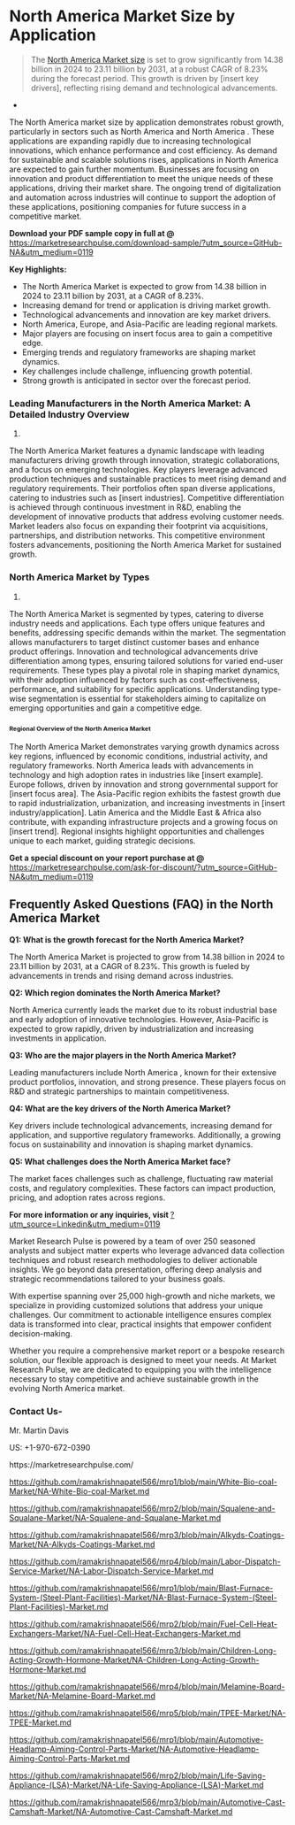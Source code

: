 <h1>North America  Market&nbsp;Size by Application</h1><blockquote><p>The <a href="https://marketresearchpulse.com/download-sample/?utm_source=GitHub-NA&amp;utm_medium=0119">North America  Market size</a> is set to grow significantly from 14.38 billion in 2024 to 23.11 billion by 2031, at a robust CAGR of 8.23% during the forecast period. This growth is driven by [insert key drivers], reflecting rising demand and technological advancements.</p></blockquote><ul><li></li></ul><p>The North America  market size by application demonstrates robust growth, particularly in sectors such as North America  and North America . These applications are expanding rapidly due to increasing technological innovations, which enhance performance and cost efficiency. As demand for sustainable and scalable solutions rises, applications in North America  are expected to gain further momentum. Businesses are focusing on innovation and product differentiation to meet the unique needs of these applications, driving their market share. The ongoing trend of digitalization and automation across industries will continue to support the adoption of these applications, positioning companies for future success in a competitive market.</p><p><strong>Download your PDF sample copy in full at @ </strong><a href="https://marketresearchpulse.com/download-sample/?utm_source=GitHub-NA&amp;utm_medium=0119">https://marketresearchpulse.com/download-sample/?utm_source=GitHub-NA&amp;utm_medium=0119</a></p><p><strong>Key Highlights: </strong></p><ul><li>The North America  Market is expected to grow from 14.38 billion in 2024 to 23.11 billion by 2031, at a CAGR of 8.23%.</li><li>Increasing demand for trend or application is driving market growth.</li><li>Technological advancements and innovation are key market drivers.</li><li>North America, Europe, and Asia-Pacific are leading regional markets.</li><li>Major players are focusing on insert focus area to gain a competitive edge.</li><li>Emerging trends and regulatory frameworks are shaping market dynamics.</li><li>Key challenges include challenge, influencing growth potential.</li><li>Strong growth is anticipated in sector over the forecast period.</li></ul><h3>Leading Manufacturers in the North America  Market: A Detailed Industry Overview</h3><ol><li></li></ol><div class="flex max-w-full flex-col flex-grow"><div class="min-h-8 text-message flex w-full flex-col items-end gap-2 whitespace-normal break-words [.text-message+&amp;]:mt-5" dir="auto" data-message-author-role="assistant" data-message-id="fd8432e4-4910-450d-b182-61b7bfb0a01f" data-message-model-slug="gpt-4o"><div class="flex w-full flex-col gap-1 empty:hidden first:pt-[3px]"><div class="markdown prose w-full break-words dark:prose-invert light"><p>The North America  Market features a dynamic landscape with leading manufacturers driving growth through innovation, strategic collaborations, and a focus on emerging technologies. Key players leverage advanced production techniques and sustainable practices to meet rising demand and regulatory requirements. Their portfolios often span diverse applications, catering to industries such as [insert industries]. Competitive differentiation is achieved through continuous investment in R&amp;D, enabling the development of innovative products that address evolving customer needs. Market leaders also focus on expanding their footprint via acquisitions, partnerships, and distribution networks. This competitive environment fosters advancements, positioning the North America  Market for sustained growth.</p></div></div></div></div><h3>North America  Market by Types</h3><ol><li></li></ol><div class="flex max-w-full flex-col flex-grow"><div class="min-h-8 text-message flex w-full flex-col items-end gap-2 whitespace-normal break-words [.text-message+&amp;]:mt-5" dir="auto" data-message-author-role="assistant" data-message-id="084470be-0bb7-4664-bddf-5156b4f41249" data-message-model-slug="gpt-4o-mini"><div class="flex w-full flex-col gap-1 empty:hidden first:pt-[3px]"><div class="markdown prose w-full break-words dark:prose-invert light"><p>The North America  Market is segmented by types, catering to diverse industry needs and applications. Each type offers unique features and benefits, addressing specific demands within the market. The segmentation allows manufacturers to target distinct customer bases and enhance product offerings. Innovation and technological advancements drive differentiation among types, ensuring tailored solutions for varied end-user requirements. These types play a pivotal role in shaping market dynamics, with their adoption influenced by factors such as cost-effectiveness, performance, and suitability for specific applications. Understanding type-wise segmentation is essential for stakeholders aiming to capitalize on emerging opportunities and gain a competitive edge.</p></div></div></div></div><h3><span style="font-size: 11px;">Regional Overview of the North America  Market</span></h3><div class="flex max-w-full flex-col flex-grow"><div class="min-h-8 text-message flex w-full flex-col items-end gap-2 whitespace-normal break-words [.text-message+&amp;]:mt-5" dir="auto" data-message-author-role="assistant" data-message-id="e9038762-ce64-4e30-91c9-9bd413514231" data-message-model-slug="gpt-4o-mini"><div class="flex w-full flex-col gap-1 empty:hidden first:pt-[3px]"><div class="markdown prose w-full break-words dark:prose-invert light"><p>The North America  Market demonstrates varying growth dynamics across key regions, influenced by economic conditions, industrial activity, and regulatory frameworks. North America leads with advancements in technology and high adoption rates in industries like [insert example]. Europe follows, driven by innovation and strong governmental support for [insert focus area]. The Asia-Pacific region exhibits the fastest growth due to rapid industrialization, urbanization, and increasing investments in [insert industry/application]. Latin America and the Middle East &amp; Africa also contribute, with expanding infrastructure projects and a growing focus on [insert trend]. Regional insights highlight opportunities and challenges unique to each market, guiding strategic decisions.</p></div></div></div></div><p><strong>Get a special discount on your report purchase at @ </strong><a href="https://marketresearchpulse.com/ask-for-discount/?utm_source=GitHub-NA&amp;utm_medium=0119">https://marketresearchpulse.com/ask-for-discount/?utm_source=GitHub-NA&amp;utm_medium=0119</a></p><h2>Frequently Asked Questions (FAQ) in the North America  Market</h2><p><strong>Q1: What is the growth forecast for the North America  Market?</strong></p><p>The North America  Market is projected to grow from 14.38 billion in 2024 to 23.11 billion by 2031, at a CAGR of 8.23%. This growth is fueled by advancements in trends and rising demand across industries.</p><p><strong>Q2: Which region dominates the North America  Market?</strong></p><p>North America currently leads the market due to its robust industrial base and early adoption of innovative technologies. However, Asia-Pacific is expected to grow rapidly, driven by industrialization and increasing investments in application.</p><p><strong>Q3: Who are the major players in the North America  Market?</strong></p><p>Leading manufacturers include North America , known for their extensive product portfolios, innovation, and strong presence. These players focus on R&amp;D and strategic partnerships to maintain competitiveness.</p><p><strong>Q4: What are the key drivers of the North America  Market?</strong></p><p>Key drivers include technological advancements, increasing demand for application, and supportive regulatory frameworks. Additionally, a growing focus on sustainability and innovation is shaping market dynamics.</p><p><strong>Q5: What challenges does the North America  Market face?</strong></p><p>The market faces challenges such as challenge, fluctuating raw material costs, and regulatory complexities. These factors can impact production, pricing, and adoption rates across regions.</p><p><strong>For more information or any inquiries, visit&nbsp;</strong><a href="?utm_source=Linkedin&utm_medium=0119">?utm_source=Linkedin&utm_medium=0119</a></p><p>Market Research Pulse is powered by a team of over 250 seasoned analysts and subject matter experts who leverage advanced data collection techniques and robust research methodologies to deliver actionable insights. We go beyond data presentation, offering deep analysis and strategic recommendations tailored to your business goals.</p><p>With expertise spanning over 25,000 high-growth and niche markets, we specialize in providing customized solutions that address your unique challenges. Our commitment to actionable intelligence ensures complex data is transformed into clear, practical insights that empower confident decision-making.</p><p>Whether you require a comprehensive market report or a bespoke research solution, our flexible approach is designed to meet your needs. At Market Research Pulse, we are dedicated to equipping you with the intelligence necessary to stay competitive and achieve sustainable growth in the evolving North America  market.</p><h3><strong>Contact Us-</strong></h3><p>Mr. Martin Davis</p><p>US: +1-970-672-0390</p><p>https://marketresearchpulse.com/</p><p><a href="https://github.com/ramakrishnapatel566/mrp1/blob/main/White-Bio-coal-Market/NA-White-Bio-coal-Market.md">https://github.com/ramakrishnapatel566/mrp1/blob/main/White-Bio-coal-Market/NA-White-Bio-coal-Market.md</a></p><p><a href="https://github.com/ramakrishnapatel566/mrp2/blob/main/Squalene-and-Squalane-Market/NA-Squalene-and-Squalane-Market.md">https://github.com/ramakrishnapatel566/mrp2/blob/main/Squalene-and-Squalane-Market/NA-Squalene-and-Squalane-Market.md</a></p><p><a href="https://github.com/ramakrishnapatel566/mrp3/blob/main/Alkyds-Coatings-Market/NA-Alkyds-Coatings-Market.md">https://github.com/ramakrishnapatel566/mrp3/blob/main/Alkyds-Coatings-Market/NA-Alkyds-Coatings-Market.md</a></p><p><a href="https://github.com/ramakrishnapatel566/mrp4/blob/main/Labor-Dispatch-Service-Market/NA-Labor-Dispatch-Service-Market.md">https://github.com/ramakrishnapatel566/mrp4/blob/main/Labor-Dispatch-Service-Market/NA-Labor-Dispatch-Service-Market.md</a></p><p><a href="https://github.com/ramakrishnapatel566/mrp1/blob/main/Blast-Furnace-System-(Steel-Plant-Facilities)-Market/NA-Blast-Furnace-System-(Steel-Plant-Facilities)-Market.md">https://github.com/ramakrishnapatel566/mrp1/blob/main/Blast-Furnace-System-(Steel-Plant-Facilities)-Market/NA-Blast-Furnace-System-(Steel-Plant-Facilities)-Market.md</a></p><p><a href="https://github.com/ramakrishnapatel566/mrp2/blob/main/Fuel-Cell-Heat-Exchangers-Market/NA-Fuel-Cell-Heat-Exchangers-Market.md">https://github.com/ramakrishnapatel566/mrp2/blob/main/Fuel-Cell-Heat-Exchangers-Market/NA-Fuel-Cell-Heat-Exchangers-Market.md</a></p><p><a href="https://github.com/ramakrishnapatel566/mrp3/blob/main/Children-Long-Acting-Growth-Hormone-Market/NA-Children-Long-Acting-Growth-Hormone-Market.md">https://github.com/ramakrishnapatel566/mrp3/blob/main/Children-Long-Acting-Growth-Hormone-Market/NA-Children-Long-Acting-Growth-Hormone-Market.md</a></p><p><a href="https://github.com/ramakrishnapatel566/mrp4/blob/main/Melamine-Board-Market/NA-Melamine-Board-Market.md">https://github.com/ramakrishnapatel566/mrp4/blob/main/Melamine-Board-Market/NA-Melamine-Board-Market.md</a></p><p><a href="https://github.com/ramakrishnapatel566/mrp5/blob/main/TPEE-Market/NA-TPEE-Market.md">https://github.com/ramakrishnapatel566/mrp5/blob/main/TPEE-Market/NA-TPEE-Market.md</a></p><p><a href="https://github.com/ramakrishnapatel566/mrp1/blob/main/Automotive-Headlamp-Aiming-Control-Parts-Market/NA-Automotive-Headlamp-Aiming-Control-Parts-Market.md">https://github.com/ramakrishnapatel566/mrp1/blob/main/Automotive-Headlamp-Aiming-Control-Parts-Market/NA-Automotive-Headlamp-Aiming-Control-Parts-Market.md</a></p><p><a href="https://github.com/ramakrishnapatel566/mrp2/blob/main/Life-Saving-Appliance-(LSA)-Market/NA-Life-Saving-Appliance-(LSA)-Market.md">https://github.com/ramakrishnapatel566/mrp2/blob/main/Life-Saving-Appliance-(LSA)-Market/NA-Life-Saving-Appliance-(LSA)-Market.md</a></p><p><a href="https://github.com/ramakrishnapatel566/mrp3/blob/main/Automotive-Cast-Camshaft-Market/NA-Automotive-Cast-Camshaft-Market.md">https://github.com/ramakrishnapatel566/mrp3/blob/main/Automotive-Cast-Camshaft-Market/NA-Automotive-Cast-Camshaft-Market.md</a></p>
